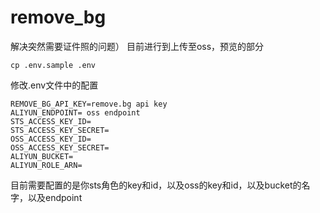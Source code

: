 # remove_bg
解决突然需要证件照的问题）
目前进行到上传至oss，预览的部分
```shell
cp .env.sample .env
```
修改.env文件中的配置
```shell
REMOVE_BG_API_KEY=remove.bg api key
ALIYUN_ENDPOINT= oss endpoint
STS_ACCESS_KEY_ID= 
STS_ACCESS_KEY_SECRET=
OSS_ACCESS_KEY_ID=
OSS_ACCESS_KEY_SECRET=
ALIYUN_BUCKET=
ALIYUN_ROLE_ARN=
```
目前需要配置的是你sts角色的key和id，以及oss的key和id，以及bucket的名字，以及endpoint


